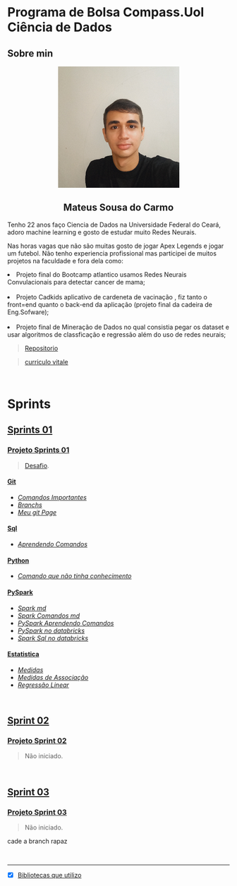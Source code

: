 # Programa de Bolsa Compass.Uol Ciência de Dados


## Sobre min
<div align="center">
  <img src="Img/ImagenPerfil.png" >
</div>


<div align="center">
  <h2>Mateus Sousa do Carmo</h2>
 
</div>
<div>
  <p>Tenho 22 anos faço Ciencia de Dados na Universidade Federal do Ceará, adoro machine learning e gosto de estudar muito Redes Neurais.</p>
  <p>Nas horas vagas que não são muitas gosto de jogar Apex Legends e jogar um futebol. Não tenho experiencia profissional mas participei de muitos projetos na faculdade e fora dela como:
  &nbsp;<li>Projeto final do Bootcamp atlantico usamos Redes Neurais Convulacionais para detectar cancer de mama;</li>
  &nbsp;<li>Projeto Cadkids aplicativo de cardeneta de vacinação , fiz tanto o front=end quanto o back-end da aplicação (projeto final da cadeira de Eng.Sofware);</li>
  &nbsp;<li>Projeto final de Mineração de Dados no qual consistia pegar os dataset e usar algoritmos de classficação e regressão além do uso de redes neurais;</li>
  </p>
</div>

> [Repositorio](https://github.com/kaladabrio2020?tab=repositories) 

> [curriculo vitale](https://github.com/kaladabrio2020/kaladabrio2020.github.io/blob/main/curritulovitae/Mateus%20Sousa%20do%20Carmo.pdf)


&nbsp;

# Sprints
## [Sprints 01](/Sprint%2001/)
### [**Projeto  Sprints 01**](/Sprint%2001/ProjetoSprint01/)
> [Desafio](/Sprint%2001/ProjetoSprint01/ProjetoSprint01-Desafio.ipynb).

#### [Git](/Modulo%20I/Parte1-Git/)
* [*Comandos Importantes*](/Modulo%20I/Parte1-Git/comandosGitFundamentais.md)
* [*Branchs*](/Modulo%20I/Parte1-Git/branch.md)
* [*Meu git Page*](https://kaladabrio2020.github.io/)

#### [Sql](/Modulo%20I/Parte2-Sql/)
* [*Aprendendo Comandos*](/Modulo%20I/Parte2-Sql/ComandosImportantes.md)

#### [Python](/Modulo%20I/Parte3-Python)
* [*Comando que não tinha conhecimento*](/Modulo%20I/Parte3-Python/comandoQueNaoSabia.ipynb)

#### [PySpark](/Modulo%20I/Parte5-Spark/)
* [*Spark md*](/Modulo%20I/Parte5-Spark/markdown/spark.md)
* [*Spark Comandos md*](/Modulo%20I/Parte5-Spark/markdown/SparkTerminal.md)
* [*PySpark Aprendendo Comandos*](/Modulo%20I/Parte5-Spark/AprendendoSpark.ipynb)
* [*PySpark no databricks*](/Modulo%20I/Parte5-Spark/AprendendoNoDataBricks.ipynb)
* [*Spark Sql no databricks*](/Modulo%20I/Parte5-Spark/SparkSql.ipynb)

#### [Estatistica](/Modulo%20I/Parte6-Estatistica/)
* [*Medidas*](/Modulo%20I/Parte6-Estatistica/Medidas.ipynb)
* [*Medidas de Associação*](/Modulo%20I/Parte6-Estatistica/MedidasAssociação.ipynb)
* [*Regressão Linear*](/Modulo%20I/Parte6-Estatistica/RegressãoLinear.ipynb)



&nbsp;
## [Sprint 02]()
### [**Projeto Sprint 02**]()
> Não iniciado.

&nbsp;
## [Sprint 03]()
### [**Projeto Sprint 03**]()
> Não iniciado.

cade a branch rapaz 

&nbsp;

-------
- [x] [Bibliotecas que utilizo](/libraries/requeriments.txt)
